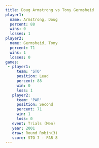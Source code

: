 ```yaml
---
title: Doug Armstrong vs Tony Germsheid
player1:               
  name: Armstrong, Doug
  percent: 88          
  wins: 0              
  losses: 1            
player2:               
  name: Germsheid, Tony
  percent: 71          
  wins: 1              
  losses: 0            
games:
 - player1:        
     team: 'STO'   
     position: Lead
     percent: 88   
     win: 0        
     loss: 1       
   player2:          
     team: 'PAR'     
     position: Second
     percent: 71     
     win: 1          
     loss: 0         
   event: Trials (Men) 
   year: 2001          
   draw: Round Robin(3)
   score: STO 7 - PAR 8
---
```

